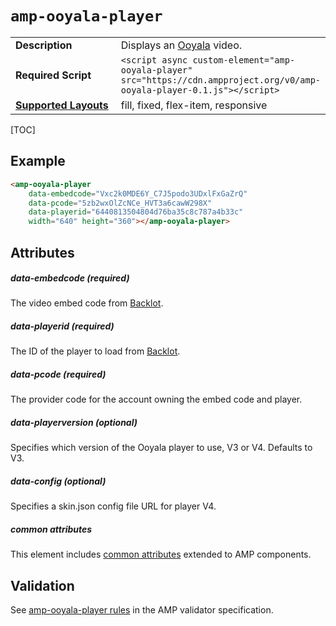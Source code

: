 <!---
Copyright 2016 The AMP HTML Authors. All Rights Reserved.

Licensed under the Apache License, Version 2.0 (the "License");
you may not use this file except in compliance with the License.
You may obtain a copy of the License at

      http://www.apache.org/licenses/LICENSE-2.0

Unless required by applicable law or agreed to in writing, software
distributed under the License is distributed on an "AS-IS" BASIS,
WITHOUT WARRANTIES OR CONDITIONS OF ANY KIND, either express or implied.
See the License for the specific language governing permissions and
limitations under the License.
-->

# <a name="amp-ooyala-player"></a> `amp-ooyala-player`

<table>
  <tr>
    <td width="40%"><strong>Description</strong></td>
    <td>Displays an <a href="https://www.ooyala.com/">Ooyala</a> video.</td>
  </tr>
  <tr>
    <td width="40%"><strong>Required Script</strong></td>
    <td><code>&lt;script async custom-element="amp-ooyala-player" src="https://cdn.ampproject.org/v0/amp-ooyala-player-0.1.js">&lt;/script></code></td>
  </tr>
  <tr>
    <td class="col-fourty"><strong><a href="https://www.ampproject.org/docs/guides/responsive/control_layout.html">Supported Layouts</a></strong></td>
    <td>fill, fixed, flex-item, responsive</td>
  </tr>
</table>

[TOC]

## Example

```html
<amp-ooyala-player
    data-embedcode="Vxc2k0MDE6Y_C7J5podo3UDxlFxGaZrQ"
    data-pcode="5zb2wxOlZcNCe_HVT3a6cawW298X"
    data-playerid="6440813504804d76ba35c8c787a4b33c"
    width="640" height="360"></amp-ooyala-player>
```

## Attributes

##### data-embedcode (required)

The video embed code from [Backlot](https://backlot.ooyala.com).

##### data-playerid (required)

The ID of the player to load from [Backlot](https://backlot.ooyala.com).

##### data-pcode (required)

The provider code for the account owning the embed code and player.

##### data-playerversion (optional)

Specifies which version of the Ooyala player to use, V3 or V4. Defaults to V3.

##### data-config (optional)

Specifies a skin.json config file URL for player V4.

##### common attributes

This element includes [common attributes](https://www.ampproject.org/docs/reference/common_attributes) extended to AMP components.

## Validation

See [amp-ooyala-player rules](https://github.com/ampproject/amphtml/blob/master/extensions/amp-ooyala-player/validator-amp-ooyala-player.protoascii) in the AMP validator specification.
